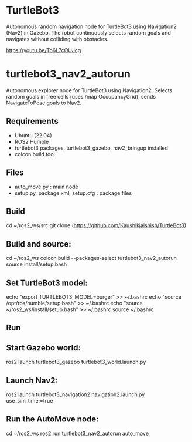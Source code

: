 # TurtleBot3
Autonomous random navigation node for TurtleBot3 using Navigation2 (Nav2) in Gazebo.
The robot continuously selects random goals and navigates without colliding with obstacles.

https://youtu.be/To6L7cOUJcg

# turtlebot3_nav2_autorun

Autonomous explorer node for TurtleBot3 using Navigation2.
Selects random goals in free cells (uses /map OccupancyGrid), sends NavigateToPose goals to Nav2.

## Requirements
- Ubuntu (22.04)
- ROS2 Humble
- turtlebot3 packages, turtlebot3_gazebo, nav2_bringup installed
- colcon build tool

## Files
- auto_move.py : main node
- setup.py, package.xml, setup.cfg : package files

## Build
cd ~/ros2_ws/src
git clone (https://github.com/Kaushikjaishish/TurtleBot3)

## Build and source:
cd ~/ros2_ws
colcon build --packages-select turtlebot3_nav2_autorun
source install/setup.bash

## Set TurtleBot3 model:
echo "export TURTLEBOT3_MODEL=burger" >> ~/.bashrc
echo "source /opt/ros/humble/setup.bash" >> ~/.bashrc
echo "source ~/ros2_ws/install/setup.bash" >> ~/.bashrc
source ~/.bashrc


## Run
## Start Gazebo world:
ros2 launch turtlebot3_gazebo turtlebot3_world.launch.py

## Launch Nav2:
ros2 launch turtlebot3_navigation2 navigation2.launch.py use_sim_time:=true

## Run the AutoMove node:
cd ~/ros2_ws
ros2 run turtlebot3_nav2_autorun auto_move
